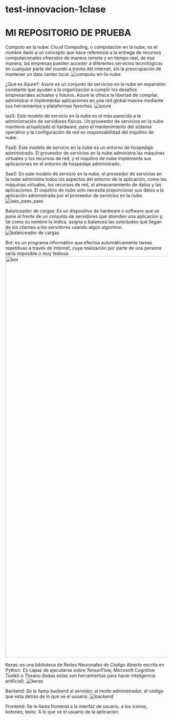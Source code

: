 # test-innovacion-1clase
# MI REPOSITORIO DE PRUEBA 

Computo en la nube: Cloud Computing, o computación en la nube, es el nombre dado a un concepto que hace referencia a la entrega de recursos computacionales ofrecidos de manera remota y en tiempo real, de esa manera, las empresas pueden acceder a diferentes servicios tecnológicos en cualquier parte del mundo a través del internet, sin la preocupación de mantener un data center local.
![computo-en-la-nube](https://user-images.githubusercontent.com/83669714/118028812-1dcdf500-b329-11eb-8fed-9c89676bbbb4.jpg)

¿Qué es Azure?: Azure es un conjunto de servicios en la nube en expansión constante que ayudan a la organización a cumplir los desafíos empresariales actuales y futuros. Azure le ofrece la libertad de compilar, administrar e implementar aplicaciones en una red global masiva mediante sus herramientas y plataformas favoritas.
![azure](https://user-images.githubusercontent.com/83669714/118029015-57066500-b329-11eb-9280-2d65795892f5.png)

IaaS: Este modelo de servicio en la nube es el más parecido a la administración de servidores físicos. Un proveedor de servicios en la nube mantiene actualizado el hardware, pero el mantenimiento del sistema operativo y la configuración de red es responsabilidad del inquilino de nube. 

PaaS: Este modelo de servicio en la nube es un entorno de hospedaje administrado. El proveedor de servicios en la nube administra las máquinas virtuales y los recursos de red, y el inquilino de nube implementa sus aplicaciones en el entorno de hospedaje administrado.

SaaS: En este modelo de servicio en la nube, el proveedor de servicios en la nube administra todos los aspectos del entorno de la aplicación, como las máquinas virtuales, los recursos de red, el almacenamiento de datos y las aplicaciones. El inquilino de nube solo necesita proporcionar sus datos a la aplicación administrada por el proveedor de servicios en la nube. 
![iaas_paas_saas](https://user-images.githubusercontent.com/83669714/118029254-9b920080-b329-11eb-875f-baae2ce331a0.jpg)

Balanceador de cargas: Es un dispositivo de hardware o software que se pone al frente de un conjunto de servidores que atienden una aplicación y, tal como su nombre lo indica, asigna o balancea las solicitudes que llegan de los clientes a los servidores usando algún algoritmo.
![balanceador de cargas](https://user-images.githubusercontent.com/83669714/118029447-cbd99f00-b329-11eb-9dff-c080370c0ea6.png)

Bot: es un programa informático que efectúa automáticamente tareas repetitivas a través de Internet, cuya realización por parte de una persona sería imposible o muy tediosa.
<img width="1254" alt="bot" src="https://user-images.githubusercontent.com/83669714/118030116-7c47a300-b32a-11eb-8cde-27977b2eed63.png">

Keras: es una biblioteca de Redes Neuronales de Código Abierto escrita en Python. Es capaz de ejecutarse sobre TensorFlow, Microsoft Cognitive Toolkit o Theano (todas estas son herramientas para hacer inteligencia artificial). 
![keras](https://user-images.githubusercontent.com/83669714/118031404-1a883880-b32c-11eb-9995-8eea5a9a1c06.png)

Backend: Se le llama backend al servidor, al modo administrador, al código que esta detrás de lo que ve el usuario.
![backend](https://user-images.githubusercontent.com/83669714/118031558-4b686d80-b32c-11eb-87d9-9acdbc64c544.png)


Frontend: Se le llama frontend a la interfaz de usuario, a los iconos, botones, texto. A lo que ve el usuario de la aplicación.
